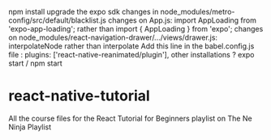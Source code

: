 npm install
upgrade the expo sdk
changes in node_modules/metro-config/src/default/blacklist.js
changes on App.js: import AppLoading from 'expo-app-loading'; rather than import { AppLoading } from 'expo';
changes on node_modules/react-navigation-drawer/.../views/drawer.js:  interpolateNode rather than interpolate
Add this line in the babel.config.js file : plugins: ['react-native-reanimated/plugin'],
other installations ?
expo start / npm start

# react-native-tutorial
All the course files for the React Tutorial for Beginners playlist on The Ne Ninja Playlist
